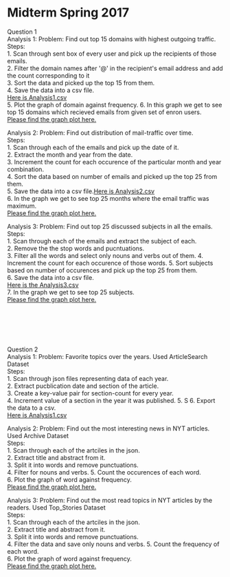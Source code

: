 # Midterm Spring 2017

Question 1</br>
Analysis 1: Problem: Find out top 15 domains with highest outgoing traffic.</br>
    Steps:</br>
    1. Scan through sent box of every user and pick up the recipients of those emails.</br>
    2. Filter the domain names after '@' in the recipient's email address and add the count corresponding to it</br>
    3. Sort the data and picked up the top 15 from them.</br>
    4. Save the data into a csv file.</br>
    [Here is Analysis1.csv](https://github.com/mahajanankit/mahajan_ankit/blob/master/midterm/Question%201/Analysis%201.csv)</br>
    5. Plot the graph of domain against frequency.
    6. In this graph we get to see top 15 domains which recieved emails from given set of enron users.</br>
    [Please find the graph plot here.](https://github.com/mahajanankit/mahajan_ankit/blob/master/midterm/Question%201/Analysis%201.jpg)</br>

Analysis 2: Problem: Find out distribution of mail-traffic over time.</br>
    Steps:</br>
    1. Scan through each of the emails and pick up the date of it.</br>
    2. Extract the month and year from the date.</br>
    3. Increment the count for each occurence of the particular month and year combination. </br>
    4. Sort the data based on number of emails and picked up the top 25 from them.</br>
    5. Save the data into a csv file.[Here is Analysis2.csv](https://github.com/mahajanankit/mahajan_ankit/blob/master/midterm/Question%201/Analysis%202.csv)</br>
    6. In the graph we get to see top 25 months where the email traffic was maximum.</br>
    [Please find the graph plot here.](https://github.com/mahajanankit/mahajan_ankit/blob/master/midterm/Question%201/Analysis%202.jpg)</br>

Analysis 3: Problem: Find out top 25 discussed subjects in all the emails.</br>
    Steps:</br>
    1. Scan through each of the emails and extract the subject of each.</br>
    2. Remove the the stop words and pucntuations.</br>
    3. Filter all the words and select only nouns and verbs out of them. 
    4. Increment the count for each occurence of those words. 
    5. Sort subjects based on number of occurences and pick up the top 25 from them.</br>
    6. Save the data into a csv file.
    </br>[Here is the Analysis3.csv](https://github.com/mahajanankit/mahajan_ankit/blob/master/midterm/Question%201/Analysis%203.csv)</br>
    7. In the graph we get to see top 25 subjects.</br>
    [Please find the graph plot here.](https://github.com/mahajanankit/mahajan_ankit/blob/master/midterm/Question%201/Analysis%203.jpg)</br></br></br></br></br></br>



Question 2</br>
Analysis 1: Problem: Favorite topics over the years. Used ArticleSearch Dataset</br>
    Steps:</br>
    1. Scan through json files representing data of each year.</br>
    2. Extract pucblication date and section of the article.</br>
    3. Create a key-value pair for section-count for every year.</br>
    4. Increment value of a section in the year it was published.
    5. S
    6. Export the data to a csv.</br>
    [Here is Analysis1.csv](https://github.com/mahajanankit/mahajan_ankit/blob/master/midterm/Question%202/Analysis%201.csv)</br>
        
    
Analysis 2: Problem: Find out the most interesting news in NYT articles. Used Archive Dataset</br>
    Steps:</br>
    1. Scan through each of the artciles in the json.</br>
    2. Extract title and abstract from it.</br>
    3. Split it into words and remove punctuations.</br> 
    4. Filter for nouns and verbs.
    5. Count the occurences of each word.</br>
    6. Plot the graph of word against frequency.</br>
    [Please find the graph plot here.](https://github.com/mahajanankit/mahajan_ankit/blob/master/midterm/Question%202/Analysis%202.jpg)</br>

Analysis 3: Problem: Find out the most read topics in NYT articles by the readers. Used Top_Stories Dataset</br>
    Steps:</br>
    1. Scan through each of the artciles in the json.</br>
    2. Extract title and abstract from it.</br>
    3. Split it into words and remove punctuations.</br> 
    4. Filter the data and save only nouns and verbs.
    5. Count the frequency of each word.</br>
    6. Plot the graph of word against frequency.</br>
    [Please find the graph plot here.](https://github.com/mahajanankit/mahajan_ankit/blob/master/midterm/Question%202/Analysis%203.jpg)</br>
